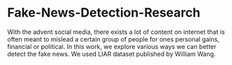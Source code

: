 # Fake-News-Detection-Research
With the advent social media, there exists a lot of content on internet that is often meant to mislead a certain group of people for ones personal gains, financial or political. In this work, we explore various ways we can better detect the fake news. We used LIAR dataset published by William Wang.
